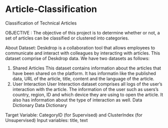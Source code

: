 # Article-Classification
Classification of Technical Articles



OBJECTIVE :
The objective of this project is to determine whether or not, a set of articles can be classified or clustered into categories.

About Dataset:
Deskdrop is a collaboration tool that allows employees to communicate and interact with colleagues by interacting with articles. This dataset comprise of Deskdrop data. We have two datasets as follows:
1. Shared Articles This dataset contains information about the articles that have been shared on the platform. It has informatin like the published data, URL of the article, title, content and the language of the article.
2. User Interaction User Interaction dataset comprises all logs of the user’s interaction with the article. The information of the user such as users’s country, region, ID and which device they are using to open the article. It also has information about the type of interaction as well. Data Dictionary Data Dictionary

Target Variable: CategoryID (for Supervised) and ClusterIndex (for Unsupervised) Input variables: title, text
